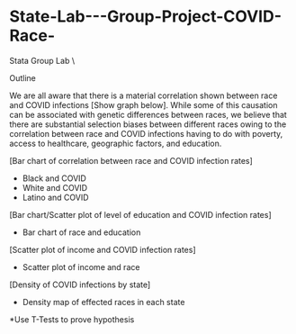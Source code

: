 # State-Lab---Group-Project-COVID-Race-

Stata Group Lab \

Outline

We are all aware that there is a material correlation shown between race and COVID infections [Show graph below]. While some of this causation can be associated with genetic differences between races, we believe that there are substantial selection biases between different races owing to the correlation between race and COVID infections having to do with poverty, access to healthcare, geographic factors, and education.


[Bar chart of correlation between race and COVID infection rates]
- Black and COVID
- White and COVID
- Latino and COVID


[Bar chart/Scatter plot of level of education and COVID infection rates]
- Bar chart of race and education

[Scatter plot of income and COVID infection rates]
- Scatter plot of income and race

[Density of COVID infections by state]
- Density map of effected races in each state


*Use T-Tests to prove hypothesis
 
